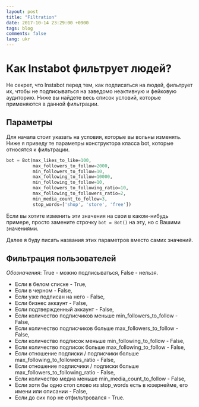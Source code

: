 ```yaml
---
layout: post
title: "Filtration"
date: 2017-10-14 23:29:00 +0900
tags: blog
comments: false
lang: ukr
---
```

# Как Instabot фильтрует людей? 

Не секрет, что Instabot перед тем, как подписаться на людей, фильтрует их, чтобы не подписываться на заведомо неактивную и фейковую аудиторию. Ниже вы найдете весь список условий, которые применяются в данной фильтрации. 

## Параметры

Для начала стоит указать на условия, которые вы вольны изменять. Ниже я приведу те параметры конструктора класса bot, которые относятся к фильтрации.

``` python
bot = Bot(max_likes_to_like=100,
          max_followers_to_follow=2000,
          min_followers_to_follow=10,
          max_following_to_follow=10000,
          min_following_to_follow=10,
          max_followers_to_following_ratio=10,
          max_following_to_followers_ratio=2,
          min_media_count_to_follow=3,
          stop_words=['shop', 'store', 'free'])
```

Если вы хотите изменить эти значения на свои в каком-нибудь примере, просто замените строчку `bot = Bot()` на эту, но с Вашими значениями. 

Далее я буду писать названия этих параметров вместо самих значений.

## Фильтрация пользователей

_Обозначения_: True - можно подписываться, False - нельзя.

* Если в белом списке - True,
* Если в черном - False,
* Если уже подписан на него - False,
* Если бизнес аккаунт - False,
* Если подтвержденный аккаунт - False,
* Если количество подписчиков меньше min_followers_to_follow - False,
* Если количество подписчиков больше max_followers_to_follow - False,
* Если количество подписок меньше min_following_to_follow - False,
* Если количество подписок больше max_following_to_follow - False,
* Если отношение подписки / подписчики больше max_following_to_followers_ratio - False,
* Если отношение подписчики / подписки больше max_followers_to_following_ratio - False,
* Если количество медиа меньше min_media_count_to_follow - False,
* Если хотя бы одно стоп слово из stop_words есть в юзернейме, его имени или описании - False,
* Если до сих пор не отфильтровался - True.
